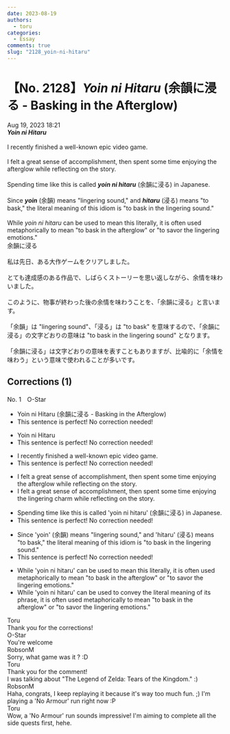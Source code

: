 ```yaml
---
date: 2023-08-19
authors:
  - toru
categories:
  - Essay
comments: true
slug: "2128_yoin-ni-hitaru"
---
```


# 【No. 2128】<strong><em>Yoin ni Hitaru</strong></em> (余韻に浸る - Basking in the Afterglow)
<div class="date">Aug 19, 2023 18:21</div>
<div id="post"><div id="body_show_ori">
<strong><em>Yoin ni Hitaru</strong></em><br/><br/>I recently finished a well-known epic video game.<br/><br/>I felt a great sense of accomplishment, then spent some time enjoying the afterglow while reflecting on the story.<br/><br/>Spending time like this is called <strong><em>yoin ni hitaru</em></strong> (余韻に浸る) in Japanese.<br/><br/>Since <strong><em>yoin</em></strong> (余韻) means "lingering sound," and <strong><em>hitaru</em></strong> (浸る) means "to bask," the literal meaning of this idiom is "to bask in the lingering sound."<br/><br/>While <em>yoin ni hitaru</em> can be used to mean this literally, it is often used metaphorically to mean "to bask in the afterglow" or "to savor the lingering emotions."
</div></div>

<!-- more -->

<div id="post_ja"><div id="body_show_mo">
余韻に浸る<br/><br/>私は先日、ある大作ゲームをクリアしました。<br/><br/>とても達成感のある作品で、しばらくストーリーを思い返しながら、余情を味わいました。<br/><br/>このように、物事が終わった後の余情を味わうことを、「余韻に浸る」と言います。<br/><br/>「余韻」は "lingering sound"、「浸る」は "to bask" を意味するので、「余韻に浸る」の文字どおりの意味は "to bask in the lingering sound" となります。<br/><br/>「余韻に浸る」は文字どおりの意味を表すこともありますが、比喩的に「余情を味わう」という意味で使われることが多いです。
</div></div>

## Corrections (1)
<div id="block"><div class="first_name"> No. 1　<span class="just_name">O-Star</span></div><div id="block2">
<ul class="correction_field">
<li class="incorrect">Yoin ni Hitaru (余韻に浸る - Basking in the Afterglow)</li>
<li class="corrected perfect">This sentence is perfect! No correction needed!</li>
</ul>
<ul class="correction_field">
<li class="incorrect">Yoin ni Hitaru</li>
<li class="corrected perfect">This sentence is perfect! No correction needed!</li>
</ul>
<ul class="correction_field">
<li class="incorrect">I recently finished a well-known epic video game.</li>
<li class="corrected perfect">This sentence is perfect! No correction needed!</li>
</ul>
<ul class="correction_field">
<li class="incorrect">I felt a great sense of accomplishment, then spent some time enjoying the afterglow while reflecting on the story.</li>
<li class="corrected correct">
I felt a great sense of accomplishment, then spent some time enjoying the <span class="f_bold">lingering charm</span> while reflecting on the story.
</li>
</ul>
<ul class="correction_field">
<li class="incorrect">Spending time like this is called 'yoin ni hitaru' (余韻に浸る) in Japanese.</li>
<li class="corrected perfect">This sentence is perfect! No correction needed!</li>
</ul>
<ul class="correction_field">
<li class="incorrect">Since 'yoin' (余韻) means "lingering sound," and 'hitaru' (浸る) means "to bask," the literal meaning of this idiom is "to bask in the lingering sound."</li>
<li class="corrected perfect">This sentence is perfect! No correction needed!</li>
</ul>
<ul class="correction_field">
<li class="incorrect">While 'yoin ni hitaru' can be used to mean this literally, it is often used metaphorically to mean "to bask in the afterglow" or "to savor the lingering emotions."</li>
<li class="corrected correct">
While 'yoin ni hitaru' can be used to <span class="f_bold">convey the literal meaning of its phrase</span>, it is often used metaphorically to mean "to bask in the afterglow" or "to savor the lingering emotions."
</li>
</ul>
</div><div class="name"><span class="just_name">Toru</span><br>
Thank you for the corrections!
</div>
<div class="name"><span class="just_name">O-Star</span><br>
You're welcome
</div>
<div class="name"><span class="just_name">RobsonM</span><br>
Sorry, what game was it ?  :D
</div>
<div class="name"><span class="just_name">Toru</span><br>
Thank you for the comment!<br/>I was talking about "The Legend of Zelda: Tears of the Kingdom." :)
</div>
<div class="name"><span class="just_name">RobsonM</span><br>
Haha, congrats, I keep replaying it because it's way too much fun. ;) I'm playing a 'No Armour' run right now :P 
</div>
<div class="name"><span class="just_name">Toru</span><br>
Wow, a 'No Armour' run sounds impressive!  I'm aiming to complete all the side quests first, hehe.
</div>
</div>
